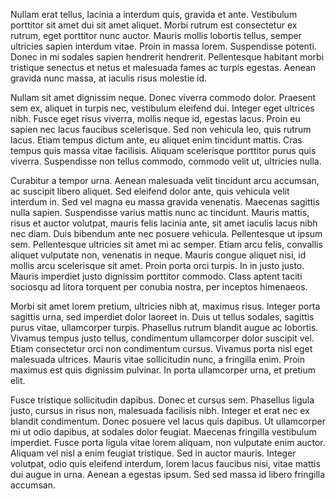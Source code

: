 Nullam erat tellus, lacinia a interdum quis, gravida et ante. Vestibulum porttitor sit amet dui sit amet aliquet. Morbi rutrum est consectetur ex rutrum, eget porttitor nunc auctor. Mauris mollis lobortis tellus, semper ultricies sapien interdum vitae. Proin in massa lorem. Suspendisse potenti. Donec in mi sodales sapien hendrerit hendrerit. Pellentesque habitant morbi tristique senectus et netus et malesuada fames ac turpis egestas. Aenean gravida nunc massa, at iaculis risus molestie id.

Nullam sit amet dignissim neque. Donec viverra commodo dolor. Praesent sem ex, aliquet in turpis nec, vestibulum eleifend dui. Integer eget ultrices nibh. Fusce eget risus viverra, mollis neque id, egestas lacus. Proin eu sapien nec lacus faucibus scelerisque. Sed non vehicula leo, quis rutrum lacus. Etiam tempus dictum ante, eu aliquet enim tincidunt mattis. Cras tempus quis massa vitae facilisis. Aliquam scelerisque porttitor purus quis viverra. Suspendisse non tellus commodo, commodo velit ut, ultricies nulla.

Curabitur a tempor urna. Aenean malesuada velit tincidunt arcu accumsan, ac suscipit libero aliquet. Sed eleifend dolor ante, quis vehicula velit interdum in. Sed vel magna eu massa gravida venenatis. Maecenas sagittis nulla sapien. Suspendisse varius mattis nunc ac tincidunt. Mauris mattis, risus et auctor volutpat, mauris felis lacinia ante, sit amet iaculis lacus nibh nec diam. Duis bibendum ante nec posuere vehicula. Pellentesque ut ipsum sem. Pellentesque ultricies sit amet mi ac semper. Etiam arcu felis, convallis aliquet vulputate non, venenatis in neque. Mauris congue aliquet nisi, id mollis arcu scelerisque sit amet. Proin porta orci turpis. In in justo justo. Mauris imperdiet justo dignissim porttitor commodo. Class aptent taciti sociosqu ad litora torquent per conubia nostra, per inceptos himenaeos.

Morbi sit amet lorem pretium, ultricies nibh at, maximus risus. Integer porta sagittis urna, sed imperdiet dolor laoreet in. Duis ut tellus sodales, sagittis purus vitae, ullamcorper turpis. Phasellus rutrum blandit augue ac lobortis. Vivamus tempus justo tellus, condimentum ullamcorper dolor suscipit vel. Etiam consectetur orci non condimentum cursus. Vivamus porta nisl eget malesuada ultrices. Mauris vitae sollicitudin nunc, a fringilla enim. Proin maximus est quis dignissim pulvinar. In porta ullamcorper urna, et pretium elit.

Fusce tristique sollicitudin dapibus. Donec et cursus sem. Phasellus ligula justo, cursus in risus non, malesuada facilisis nibh. Integer et erat nec ex blandit condimentum. Donec posuere vel lacus quis dapibus. Ut ullamcorper mi ut odio dapibus, at sodales dolor feugiat. Maecenas fringilla vestibulum imperdiet. Fusce porta ligula vitae lorem aliquam, non vulputate enim auctor. Aliquam vel nisl a enim feugiat tristique. Sed in auctor mauris. Integer volutpat, odio quis eleifend interdum, lorem lacus faucibus nisi, vitae mattis dui augue in urna. Aenean a egestas ipsum. Sed sed massa id libero fringilla accumsan.
